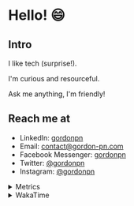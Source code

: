 # Hello! 😄

## Intro

I like tech (surprise!).

I'm curious and resourceful.

Ask me anything, I'm friendly!

## Reach me at

- LinkedIn: [gordonpn](https://www.linkedin.com/in/gordonpn/)
- Email: [contact@gordon-pn.com](mailto:contact@gordon-pn.com)
- Facebook Messenger: [gordonpn](https://www.messenger.com/t/Gordonpn)
- Twitter: [@gordonpn](https://twitter.com/Gordonpn)
- Instagram: [@gordonpn](https://www.instagram.com/gordonpn/)

<details>
  <summary>Metrics</summary>

  <img align="center" src="https://github.com/gordonpn/gordonpn/blob/master/github-metrics.svg" alt="GitHub Metrics">

</details>

<details>
  <summary>WakaTime</summary>

  <!--START_SECTION:waka-->
📊 **This Week I Spent My Time On** 

```text
💬 Programming Languages: 
Java                     9 hrs               ███████████████░░░░░░░░░░   61.58 % 
Brazil Dependency Config 3 hrs 2 mins        █████░░░░░░░░░░░░░░░░░░░░   20.78 % 
XML                      1 hr                ██░░░░░░░░░░░░░░░░░░░░░░░   06.89 % 
TypeScript               43 mins             █░░░░░░░░░░░░░░░░░░░░░░░░   05.00 % 
Bash                     19 mins             █░░░░░░░░░░░░░░░░░░░░░░░░   02.17 % 

🔥 Editors: 
IntelliJ IDEA            13 hrs 50 mins      ████████████████████████░   94.61 % 
Cursor                   28 mins             █░░░░░░░░░░░░░░░░░░░░░░░░   03.23 % 
VS Code                  18 mins             █░░░░░░░░░░░░░░░░░░░░░░░░   02.16 % 
```


 Last Updated on 26/10/2024 10:24:02 UTC
<!--END_SECTION:waka-->
</details>
